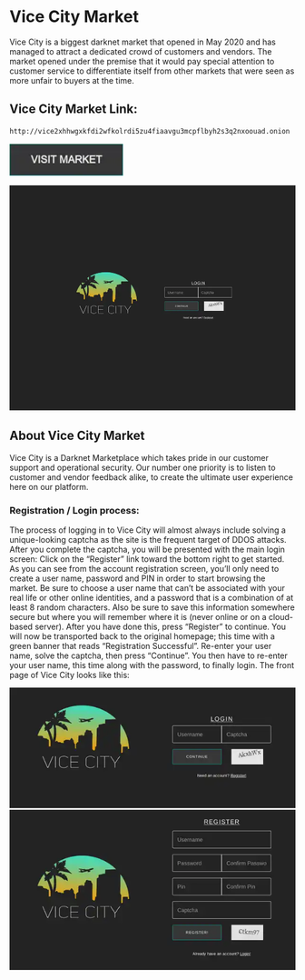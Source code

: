 # Vice City Market
Vice City is a biggest darknet market that opened in May 2020 and has managed to attract a dedicated crowd of customers and vendors. The market opened under the premise that it would pay special attention to customer service to differentiate itself from other markets that were seen as more unfair to buyers at the time.

## Vice City Market Link:

```sh
http://vice2xhhwgxkfdi2wfkolrdi5zu4fiaavgu3mcpflbyh2s3q2nxoouad.onion
```
[<img src="/assets/visit-market.webp" width="200">](http://vice2xhhwgxkfdi2wfkolrdi5zu4fiaavgu3mcpflbyh2s3q2nxoouad.onion/)

<a href="http://vice2xhhwgxkfdi2wfkolrdi5zu4fiaavgu3mcpflbyh2s3q2nxoouad.onion"><img src="/assets/vicecity-preview.webp" alt="image" style="max-width: 100%;"><a>

## About Vice City Market
Vice City is a Darknet Marketplace which takes pride in our customer support and operational security. Our number one priority is to listen to customer and vendor feedback alike, to create the ultimate user experience here on our platform.

### Registration / Login process:

The process of logging in to Vice City will almost always include solving a unique-looking captcha as the site is the frequent target of DDOS attacks. After you complete the captcha, you will be presented with the main login screen: Click on the “Register” link toward the bottom right to get started. As you can see from the account registration screen, you’ll only need to create a user name, password and PIN in order to start browsing the market.
Be sure to choose a user name that can’t be associated with your real life or other online identities, and a password that is a combination of at least 8 random characters. Also be sure to save this information somewhere secure but where you will remember where it is (never online or on a cloud-based server). After you have done this, press “Register” to continue.
You will now be transported back to the original homepage; this time with a green banner that reads “Registration Successful”. Re-enter your user name, solve the captcha, then press “Continue”. You then have to re-enter your user name, this time along with the password, to finally login. The front page of Vice City looks like this:

<a href="http://vice2xhhwgxkfdi2wfkolrdi5zu4fiaavgu3mcpflbyh2s3q2nxoouad.onion"><img src="/assets/vicecity-login.webp" alt="image" style="max-width: 100%;"><a>  <a href="http://vice2xhhwgxkfdi2wfkolrdi5zu4fiaavgu3mcpflbyh2s3q2nxoouad.onion"><img src="/assets/vicecity-register.webp" alt="image" style="max-width: 100%;"><a>